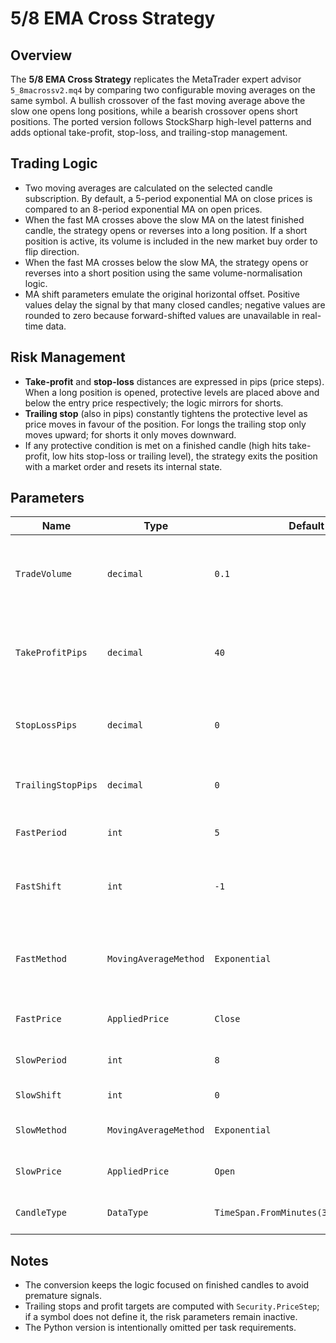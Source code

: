 # 5/8 EMA Cross Strategy

## Overview
The **5/8 EMA Cross Strategy** replicates the MetaTrader expert advisor `5_8macrossv2.mq4` by comparing two configurable moving averages on the same symbol. A bullish crossover of the fast moving average above the slow one opens long positions, while a bearish crossover opens short positions. The ported version follows StockSharp high-level patterns and adds optional take-profit, stop-loss, and trailing-stop management.

## Trading Logic
- Two moving averages are calculated on the selected candle subscription. By default, a 5-period exponential MA on close prices is compared to an 8-period exponential MA on open prices.
- When the fast MA crosses above the slow MA on the latest finished candle, the strategy opens or reverses into a long position. If a short position is active, its volume is included in the new market buy order to flip direction.
- When the fast MA crosses below the slow MA, the strategy opens or reverses into a short position using the same volume-normalisation logic.
- MA shift parameters emulate the original horizontal offset. Positive values delay the signal by that many closed candles; negative values are rounded to zero because forward-shifted values are unavailable in real-time data.

## Risk Management
- **Take-profit** and **stop-loss** distances are expressed in pips (price steps). When a long position is opened, protective levels are placed above and below the entry price respectively; the logic mirrors for shorts.
- **Trailing stop** (also in pips) constantly tightens the protective level as price moves in favour of the position. For longs the trailing stop only moves upward; for shorts it only moves downward.
- If any protective condition is met on a finished candle (high hits take-profit, low hits stop-loss or trailing level), the strategy exits the position with a market order and resets its internal state.

## Parameters
| Name | Type | Default | Description |
| --- | --- | --- | --- |
| `TradeVolume` | `decimal` | `0.1` | Order volume for new entries. The strategy adds the absolute position size when reversing. |
| `TakeProfitPips` | `decimal` | `40` | Distance from entry in pips for closing the position with profit. Set to `0` to disable. |
| `StopLossPips` | `decimal` | `0` | Distance from entry in pips for protective stop-loss. Set to `0` to disable. |
| `TrailingStopPips` | `decimal` | `0` | Trailing-stop distance in pips. Set to `0` to disable. |
| `FastPeriod` | `int` | `5` | Period of the fast moving average. |
| `FastShift` | `int` | `-1` | Horizontal shift for the fast MA. Negative values are treated as zero in this port. |
| `FastMethod` | `MovingAverageMethod` | `Exponential` | Smoothing algorithm for the fast MA (Simple, Exponential, Smoothed, LinearWeighted). |
| `FastPrice` | `AppliedPrice` | `Close` | Candle price used for the fast MA. |
| `SlowPeriod` | `int` | `8` | Period of the slow moving average. |
| `SlowShift` | `int` | `0` | Horizontal shift for the slow MA. |
| `SlowMethod` | `MovingAverageMethod` | `Exponential` | Smoothing algorithm for the slow MA. |
| `SlowPrice` | `AppliedPrice` | `Open` | Candle price used for the slow MA. |
| `CandleType` | `DataType` | `TimeSpan.FromMinutes(30).TimeFrame()` | Candle series used for calculations. |

## Notes
- The conversion keeps the logic focused on finished candles to avoid premature signals.
- Trailing stops and profit targets are computed with `Security.PriceStep`; if a symbol does not define it, the risk parameters remain inactive.
- The Python version is intentionally omitted per task requirements.
